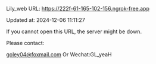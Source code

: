 Lily_web URL: https://222f-61-165-102-156.ngrok-free.app

Updated at: 2024-12-06 11:11:27

If you cannot open this URL, the server might be down.

Please contact: 

goley04@foxmail.com Or Wechat:GL_yeaH